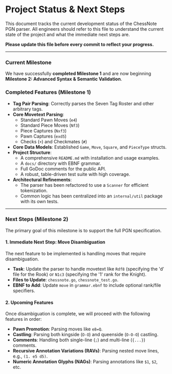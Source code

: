 # Project Status & Next Steps

This document tracks the current development status of the ChessNote PGN parser. All engineers should refer to this file to understand the current state of the project and what the immediate next steps are.

**Please update this file before every commit to reflect your progress.**

---

### Current Milestone

We have successfully **completed Milestone 1** and are now beginning **Milestone 2: Advanced Syntax & Semantic Validation**.

### Completed Features (Milestone 1)

- **Tag Pair Parsing**: Correctly parses the Seven Tag Roster and other arbitrary tags.
- **Core Movetext Parsing**:
  - Standard Pawn Moves (`e4`)
  - Standard Piece Moves (`Nf3`)
  - Piece Captures (`Nxf3`)
  - Pawn Captures (`exd5`)
  - Checks (`+`) and Checkmates (`#`)
- **Core Data Models**: Established `Game`, `Move`, `Square`, and `PieceType` structs.
- **Project Structure**:
  - A comprehensive `README.md` with installation and usage examples.
  - A `docs/` directory with EBNF grammar.
  - Full GoDoc comments for the public API.
  - A robust, table-driven test suite with high coverage.
- **Architectural Refinements**:
  - The parser has been refactored to use a `Scanner` for efficient tokenization.
  - Common logic has been centralized into an `internal/util` package with its own tests.

---

### Next Steps (Milestone 2)

The primary goal of this milestone is to support the full PGN specification.

#### 1. Immediate Next Step: Move Disambiguation

The next feature to be implemented is handling moves that require disambiguation.

- **Task**: Update the parser to handle movetext like `Rdf8` (specifying the 'd' file for the Rook) or `N1c3` (specifying the '1' rank for the Knight).
- **Files to Update**: `chessnote.go`, `chessnote_test.go`.
- **EBNF to Add**: Update `move` in `grammar.ebnf` to include optional rank/file specifiers.

#### 2. Upcoming Features

Once disambiguation is complete, we will proceed with the following features in order:

- **Pawn Promotion**: Parsing moves like `e8=Q`.
- **Castling**: Parsing both kingside (`O-O`) and queenside (`O-O-O`) castling.
- **Comments**: Handling both single-line (`;`) and multi-line (`{...}`) comments.
- **Recursive Annotation Variations (RAVs)**: Parsing nested move lines, e.g., `(1. e5 d5)`.
- **Numeric Annotation Glyphs (NAGs)**: Parsing annotations like `$1`, `$2`, etc. 
